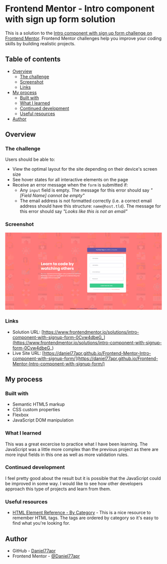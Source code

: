# Frontend Mentor - Intro component with sign up form solution

This is a solution to the [Intro component with sign up form challenge on Frontend Mentor](https://www.frontendmentor.io/challenges/intro-component-with-signup-form-5cf91bd49edda32581d28fd1). Frontend Mentor challenges help you improve your coding skills by building realistic projects. 

## Table of contents

- [Overview](#overview)
  - [The challenge](#the-challenge)
  - [Screenshot](#screenshot)
  - [Links](#links)
- [My process](#my-process)
  - [Built with](#built-with)
  - [What I learned](#what-i-learned)
  - [Continued development](#continued-development)
  - [Useful resources](#useful-resources)
- [Author](#author)

## Overview

### The challenge

Users should be able to:

- View the optimal layout for the site depending on their device's screen size
- See hover states for all interactive elements on the page
- Receive an error message when the `form` is submitted if:
  - Any `input` field is empty. The message for this error should say *"[Field Name] cannot be empty"*
  - The email address is not formatted correctly (i.e. a correct email address should have this structure: `name@host.tld`). The message for this error should say *"Looks like this is not an email"*

### Screenshot

![](screenshot.png)

### Links

- Solution URL: [https://www.frontendmentor.io/solutions/intro-component-with-signup-form-0Cvw4dbeG_](https://www.frontendmentor.io/solutions/intro-component-with-signup-form-0Cvw4dbeG_)
- Live Site URL: [https://daniel77apr.github.io/Frontend-Mentor-Intro-component-with-signup-form/](https://daniel77apr.github.io/Frontend-Mentor-Intro-component-with-signup-form/)

## My process

### Built with

- Semantic HTML5 markup
- CSS custom properties
- Flexbox
- JavaScript DOM manipulation

### What I learned

This was a great excercise to practice what I have been learning. The JavaScript was a little more complex than the previous project as there are more input fields in this one as well as more validation rules.

### Continued development

I feel pretty good about the result but it is possible that the JavaScript could be improved in some way. I would like to see how other developers approach this type of projects and learn from them.

### Useful resources

- [HTML Element Reference - By Category](https://www.w3schools.com/TAGS/ref_byfunc.asp) - This is a nice resource to remember HTML tags. The tags are ordered by category so it's easy to find what you're looking for.

## Author

- GitHub - [Daniel77apr](https://github.com/Daniel77apr)
- Frontend Mentor - [@Daniel77apr](https://www.frontendmentor.io/profile/Daniel77apr)